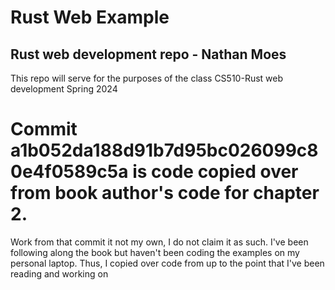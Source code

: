 # Rust Web Example

## Rust web development repo - Nathan Moes

This repo will serve for the purposes of the class CS510-Rust web development Spring 2024

# Commit a1b052da188d91b7d95bc026099c80e4f0589c5a is code copied over from book author's code for chapter 2.

Work from that commit it not my own, I do not claim it as such. I've been following along the book but haven't been coding the examples on my personal laptop. Thus, I copied over code from up to the point that I've been reading and working on
